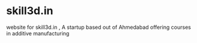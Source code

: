 # skill3d.in
website for skill3d.in , A startup based out of Ahmedabad offering courses in additive manufacturing
